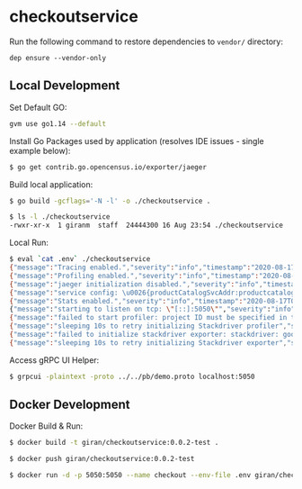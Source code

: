 # checkoutservice

Run the following command to restore dependencies to `vendor/` directory:

    dep ensure --vendor-only

## Local Development

Set Default GO:

```bash
gvm use go1.14 --default
```

Install Go Packages used by application (resolves IDE issues - single example below):

```bash
$ go get contrib.go.opencensus.io/exporter/jaeger
```

Build local application:

```bash
$ go build -gcflags='-N -l' -o ./checkoutservice .
```

```bash
$ ls -l ./checkoutservice
-rwxr-xr-x  1 giranm  staff  24444300 16 Aug 23:54 ./checkoutservice
```

Local Run:

```bash
$ eval `cat .env` ./checkoutservice
{"message":"Tracing enabled.","severity":"info","timestamp":"2020-08-17T00:01:03.060848+01:00"}
{"message":"Profiling enabled.","severity":"info","timestamp":"2020-08-17T00:01:03.061017+01:00"}
{"message":"jaeger initialization disabled.","severity":"info","timestamp":"2020-08-17T00:01:03.06106+01:00"}
{"message":"service config: \u0026{productCatalogSvcAddr:productcatalogservice:3550 cartSvcAddr:cartservice:7070 currencySvcAddr:currencyservice:7000 shippingSvcAddr:shippingservice:50051 emailSvcAddr:emailservice:5000 paymentSvcAddr:paymentservice:50051}","severity":"info","timestamp":"2020-08-17T00:01:03.061076+01:00"}
{"message":"Stats enabled.","severity":"info","timestamp":"2020-08-17T00:01:03.061511+01:00"}
{"message":"starting to listen on tcp: \"[::]:5050\"","severity":"info","timestamp":"2020-08-17T00:01:03.06156+01:00"}
{"message":"failed to start profiler: project ID must be specified in the configuration if running outside of GCP","severity":"warning","timestamp":"2020-08-17T00:01:03.12647+01:00"}
{"message":"sleeping 10s to retry initializing Stackdriver profiler","severity":"info","timestamp":"2020-08-17T00:01:03.12656+01:00"}
{"message":"failed to initialize stackdriver exporter: stackdriver: google: could not find default credentials. See https://developers.google.com/accounts/docs/application-default-credentials for more information.","severity":"info","timestamp":"2020-08-17T00:01:03.126509+01:00"}
{"message":"sleeping 10s to retry initializing Stackdriver exporter","severity":"info","timestamp":"2020-08-17T00:01:03.126586+01:00"}
```

Access gRPC UI Helper:

```bash
$ grpcui -plaintext -proto ../../pb/demo.proto localhost:5050
```

## Docker Development

Docker Build & Run:

```bash
$ docker build -t giran/checkoutservice:0.0.2-test .
```

```bash
$ docker push giran/checkoutservice:0.0.2-test
```

```bash
$ docker run -d -p 5050:5050 --name checkout --env-file .env giran/checkoutservice:0.0.2-test
```
